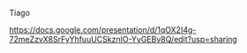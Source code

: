 Tiago

https://docs.google.com/presentation/d/1qOX2I4g-72meZzvX8SrFyYhfuuUCSkznIO-YyGEBv8Q/edit?usp=sharing
